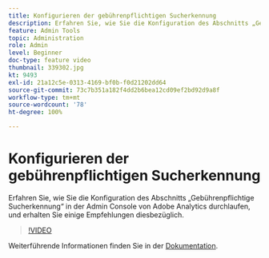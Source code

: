 ```yaml
---
title: Konfigurieren der gebührenpflichtigen Sucherkennung
description: Erfahren Sie, wie Sie die Konfiguration des Abschnitts „Gebührenpflichtige Sucherkennung“ in der Admin Console von Adobe Analytics durchlaufen, und erhalten Sie einige Empfehlungen diesbezüglich.
feature: Admin Tools
topic: Administration
role: Admin
level: Beginner
doc-type: feature video
thumbnail: 339302.jpg
kt: 9493
exl-id: 21a12c5e-0313-4169-bf0b-f0d21202dd64
source-git-commit: 73c7b351a182f4dd2b6bea12cd09ef2bd92d9a8f
workflow-type: tm+mt
source-wordcount: '78'
ht-degree: 100%

---
```


# Konfigurieren der gebührenpflichtigen Sucherkennung

Erfahren Sie, wie Sie die Konfiguration des Abschnitts „Gebührenpflichtige Sucherkennung“ in der Admin Console von Adobe Analytics durchlaufen, und erhalten Sie einige Empfehlungen diesbezüglich.

>[!VIDEO](https://video.tv.adobe.com/v/339302/?quality=12&learn=on)

Weiterführende Informationen finden Sie in der [Dokumentation](https://experienceleague.adobe.com/docs/analytics/admin/admin-tools/paid-search-detection/paid-search-detection.html?lang=de#section_0C2CFA0AF77B47098BE37CB024665D0D).
